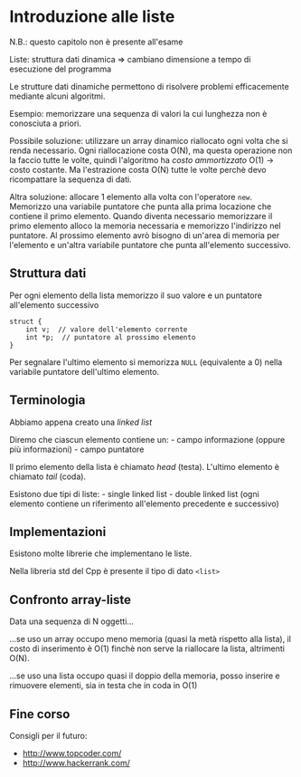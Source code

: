 # Introduzione alle liste
N.B.: questo capitolo non è presente all'esame

Liste: struttura dati dinamica => cambiano dimensione a tempo di esecuzione del programma

Le strutture dati dinamiche permettono di risolvere problemi efficacemente mediante alcuni algoritmi.

Esempio: memorizzare una sequenza di valori la cui lunghezza non è conosciuta a priori.

Possibile soluzione: utilizzare un array dinamico riallocato ogni volta che si renda necessario. Ogni riallocazione costa O(N), ma questa operazione non la faccio tutte le volte, quindi l'algoritmo ha _costo ammortizzato_ O(1) -> costo costante. Ma l'estrazione costa O(N) tutte le volte perchè devo ricompattare la sequenza di dati.

Altra soluzione: allocare 1 elemento alla volta con l'operatore `new`. Memorizzo una variabile puntatore che punta alla prima locazione che contiene il primo elemento. Quando diventa necessario memorizzare il primo elemento alloco la memoria necessaria e memorizzo l'indirizzo nel puntatore. Al prossimo elemento avrò bisogno di un'area di memoria per l'elemento e un'altra variabile puntatore che punta all'elemento successivo.

## Struttura dati
Per ogni elemento della lista memorizzo il suo valore e un puntatore all'elemento successivo

```
struct {
	int v;  // valore dell'elemento corrente
	int *p;  // puntatore al prossimo elemento
}
```

Per segnalare l'ultimo elemento si memorizza `NULL` (equivalente a 0) nella variabile puntatore dell'ultimo elemento.

## Terminologia

Abbiamo appena creato una *linked list*

Diremo che ciascun elemento contiene un:
	- campo informazione (oppure più informazioni)
	- campo puntatore

Il primo elemento della lista è chiamato *head* (testa). L'ultimo elemento è chiamato *tail* (coda).

Esistono due tipi di liste:
	- single linked list
	- double linked list (ogni elemento contiene un riferimento all'elemento precedente e successivo)

## Implementazioni
Esistono molte librerie che implementano le liste.

Nella libreria std del Cpp è presente il tipo di dato `<list>`

## Confronto array-liste
Data una sequenza di N oggetti...

...se uso un array occupo meno memoria (quasi la metà rispetto alla lista), il costo di inserimento è O(1) finchè non serve la riallocare la lista, altrimenti O(N).

...se uso una lista occupo quasi il doppio della memoria, posso inserire e rimuovere elementi, sia in testa che in coda in O(1)

## Fine corso
Consigli per il futuro:
 - http://www.topcoder.com/
 - http://www.hackerrank.com/



